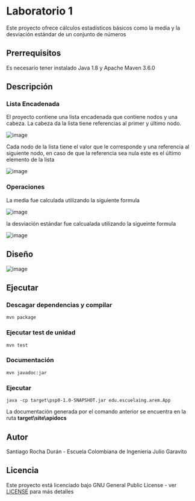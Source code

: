 # Laboratorio 1
Este proyecto ofrece cálculos estadísticos básicos como la media y la desviación estándar de un conjunto de números

## Prerrequisitos
Es necesario tener instalado Java 1.8 y Apache Maven 3.6.0
## Descripción
### Lista Encadenada 
El proyecto contiene una lista encadenada que contiene nodos y una cabeza. La cabeza da la lista tiene referencias al primer y último nodo.

![image](https://user-images.githubusercontent.com/13685178/63139762-0a9bc300-bfa5-11e9-8d54-96cef4462b79.png)

Cada nodo de la lista tiene el valor que le corresponde y una referencia al siguiente nodo, en caso de que la referencia sea nula este es el último elemento de la lista

![image](https://user-images.githubusercontent.com/13685178/63139832-5484a900-bfa5-11e9-92b6-af3128de431d.png)

### Operaciones
La media fue calculada utilizando la siguiente formula

![image](https://user-images.githubusercontent.com/13685178/63140069-29e72000-bfa6-11e9-8478-7d15f11e9547.png)

la desviación estándar fue calcualada utilizando la sigueinte formula

![image](https://user-images.githubusercontent.com/13685178/63140033-0f14ab80-bfa6-11e9-83cf-7c807f1acb7a.png)


## Diseño
![image](https://user-images.githubusercontent.com/13685178/63140936-46388c00-bfa9-11e9-8b80-a537c5c835b9.png)

## Ejecutar
### Descagar dependencias y compilar
```
mvn package
```
### Ejecutar test de unidad
```
mvn test
```
### Documentación
```
mvn javadoc:jar
```
### Ejecutar
```
java -cp target\psp0-1.0-SNAPSHOT.jar edu.escuelaing.arem.App
```
La documentación generada por el comando anterior se encuentra en la ruta **target\site\apidocs**
## Autor 
Santiago Rocha Durán - Escuela Colombiana de Ingenieria Julio Garavito
## Licencia
Este proyecto está licenciado bajo GNU General Public License - ver [LICENSE](https://github.com/Santiago-Rocha/AREM1/blob/master/LICENSE.txt) para más detalles 


